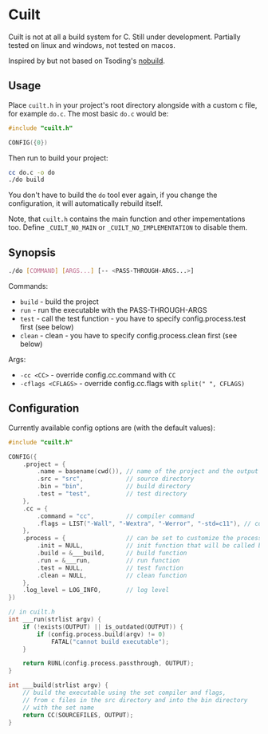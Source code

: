 # Cuilt

Cuilt is not at all a build system for C. Still under development. Partially tested on linux and windows, not tested on macos.

Inspired by but not based on Tsoding's [nobuild](https://github.com/tsoding/nobuild).

## Usage

Place `cuilt.h` in your project's root directory alongside with a custom c file, for example `do.c`.
The most basic `do.c` would be:

```c
#include "cuilt.h"

CONFIG({0})
```

Then run to build your project:
```sh
cc do.c -o do
./do build
```

You don't have to build the `do` tool ever again, if you change the configuration, it will automatically rebuild itself.

Note, that `cuilt.h` contains the main function and other impementations too. Define `_CUILT_NO_MAIN` or `_CUILT_NO_IMPLEMENTATION` to disable them.

## Synopsis

```sh
./do [COMMAND] [ARGS...] [-- <PASS-THROUGH-ARGS...>]
```

Commands:
- `build` - build the project
- `run` - run the executable with the PASS-THROUGH-ARGS
- `test` - call the test function - you have to specify config.process.test first (see below)
- `clean` - clean - you have to specify config.process.clean first (see below)

Args:
- `-cc <CC>` - override config.cc.command with `CC`
- `-cflags <CFLAGS>` - override config.cc.flags with `split(" ", CFLAGS)`

## Configuration

Currently available config options are (with the default values):

```c
#include "cuilt.h"

CONFIG({
    .project = {
        .name = basename(cwd()), // name of the project and the output executable
        .src = "src",            // source directory
        .bin = "bin",            // build directory
        .test = "test",          // test directory
    },
    .cc = {
        .command = "cc",         // compiler command
        .flags = LIST("-Wall", "-Wextra", "-Werror", "-std=c11"), // compiler flags
    },
    .process = {                 // can be set to customize the processes
        .init = NULL,            // init function that will be called before any command
        .build = &___build,      // build function
        .run = &___run,          // run function
        .test = NULL,            // test function
        .clean = NULL,           // clean function
    },
    .log_level = LOG_INFO,       // log level
})

// in cuilt.h
int ___run(strlist argv) {
    if (!exists(OUTPUT) || is_outdated(OUTPUT)) {
        if (config.process.build(argv) != 0)
            FATAL("cannot build executable");
    }

    return RUNL(config.process.passthrough, OUTPUT);
}

int ___build(strlist argv) {
    // build the executable using the set compiler and flags, 
    // from c files in the src directory and into the bin directory
    // with the set name
    return CC(SOURCEFILES, OUTPUT);
}
```

